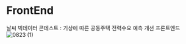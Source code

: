 # FrontEnd
날씨 빅데이터 콘테스트 : 기상에 따른 공동주택 전력수요 예측 개선 프론트엔드<br>
![0823 (1)](https://github.com/user-attachments/assets/0223fc2a-81b9-4283-8141-ee43be4d221e)
